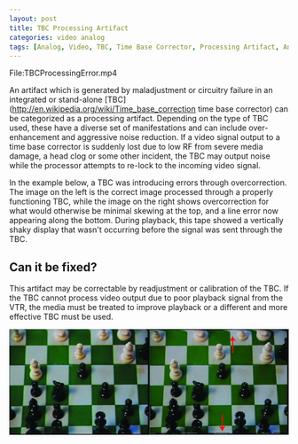 ```yaml
---
layout: post
title: TBC Processing Artifact
categories: video analog
tags: [Analog, Video, TBC, Time Base Corrector, Processing Artifact, Analog, Video, TBC, Time Base Corrector, Processing Artifact]
---
```


File:TBCProcessingError.mp4

An artifact which is generated by maladjustment or circuitry failure in an integrated or stand-alone [TBC](http://en.wikipedia.org/wiki/Time_base_correction time base corrector) can be categorized as a processing artifact. Depending on the type of TBC used, these have a diverse set of manifestations and can include over-enhancement and aggressive noise reduction. If a video signal output to a time base corrector is suddenly lost due to low RF from severe media damage, a head clog or some other incident, the TBC may output noise while the processor attempts to re-lock to the incoming video signal.

In the example below, a TBC was introducing errors through overcorrection. The image on the left is the correct image processed through a properly functioning TBC, while the image on the right shows overcorrection for what would otherwise be minimal skewing at the top, and a line error now appearing along the bottom. During playback, this tape showed a vertically shaky display that wasn't occurring before the signal was sent through the TBC. 

## Can it be fixed?

This artifact may be correctable by readjustment or calibration of the TBC. If the TBC cannot process video output due to poor playback signal from the VTR, the media must be treated to improve playback or a different and more effective TBC must be used.

<img src="/images/TBCerror_compare_02.jpg">

